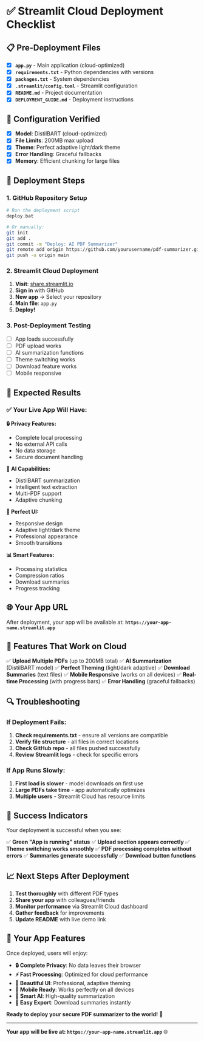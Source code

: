 # ✅ Streamlit Cloud Deployment Checklist

## 📋 Pre-Deployment Files

- [x] **`app.py`** - Main application (cloud-optimized)
- [x] **`requirements.txt`** - Python dependencies with versions
- [x] **`packages.txt`** - System dependencies
- [x] **`.streamlit/config.toml`** - Streamlit configuration
- [x] **`README.md`** - Project documentation
- [x] **`DEPLOYMENT_GUIDE.md`** - Deployment instructions

## 🔧 Configuration Verified

- [x] **Model**: DistilBART (cloud-optimized)
- [x] **File Limits**: 200MB max upload
- [x] **Theme**: Perfect adaptive light/dark theme
- [x] **Error Handling**: Graceful fallbacks
- [x] **Memory**: Efficient chunking for large files

## 🚀 Deployment Steps

### 1. GitHub Repository Setup
```bash
# Run the deployment script
deploy.bat

# Or manually:
git init
git add .
git commit -m "Deploy: AI PDF Summarizer"
git remote add origin https://github.com/yourusername/pdf-summarizer.git
git push -u origin main
```

### 2. Streamlit Cloud Deployment
1. **Visit**: [share.streamlit.io](https://share.streamlit.io)
2. **Sign in** with GitHub
3. **New app** → Select your repository
4. **Main file**: `app.py`
5. **Deploy!**

### 3. Post-Deployment Testing
- [ ] App loads successfully
- [ ] PDF upload works
- [ ] AI summarization functions
- [ ] Theme switching works
- [ ] Download feature works
- [ ] Mobile responsive

## 🎯 Expected Results

### ✅ **Your Live App Will Have:**

**🔒 Privacy Features:**
- Complete local processing
- No external API calls
- No data storage
- Secure document handling

**🤖 AI Capabilities:**
- DistilBART summarization
- Intelligent text extraction
- Multi-PDF support
- Adaptive chunking

**🎨 Perfect UI:**
- Responsive design
- Adaptive light/dark theme
- Professional appearance
- Smooth transitions

**📊 Smart Features:**
- Processing statistics
- Compression ratios
- Download summaries
- Progress tracking

## 🌐 Your App URL

After deployment, your app will be available at:
**`https://your-app-name.streamlit.app`**

## 📱 Features That Work on Cloud

✅ **Upload Multiple PDFs** (up to 200MB total)
✅ **AI Summarization** (DistilBART model)
✅ **Perfect Theming** (light/dark adaptive)
✅ **Download Summaries** (text files)
✅ **Mobile Responsive** (works on all devices)
✅ **Real-time Processing** (with progress bars)
✅ **Error Handling** (graceful fallbacks)

## 🔍 Troubleshooting

### If Deployment Fails:
1. **Check requirements.txt** - ensure all versions are compatible
2. **Verify file structure** - all files in correct locations
3. **Check GitHub repo** - all files pushed successfully
4. **Review Streamlit logs** - check for specific errors

### If App Runs Slowly:
1. **First load is slower** - model downloads on first use
2. **Large PDFs take time** - app automatically optimizes
3. **Multiple users** - Streamlit Cloud has resource limits

## 🎉 Success Indicators

Your deployment is successful when you see:

✅ **Green "App is running" status**
✅ **Upload section appears correctly**
✅ **Theme switching works smoothly**
✅ **PDF processing completes without errors**
✅ **Summaries generate successfully**
✅ **Download button functions**

## 📈 Next Steps After Deployment

1. **Test thoroughly** with different PDF types
2. **Share your app** with colleagues/friends
3. **Monitor performance** via Streamlit Cloud dashboard
4. **Gather feedback** for improvements
5. **Update README** with live demo link

## 🌟 Your App Features

Once deployed, users will enjoy:

- **🔒 Complete Privacy**: No data leaves their browser
- **⚡ Fast Processing**: Optimized for cloud performance
- **🎨 Beautiful UI**: Professional, adaptive theming
- **📱 Mobile Ready**: Works perfectly on all devices
- **🤖 Smart AI**: High-quality summarization
- **💾 Easy Export**: Download summaries instantly

**Ready to deploy your secure PDF summarizer to the world!** 🚀

---

**Your app will be live at: `https://your-app-name.streamlit.app`** 🌐